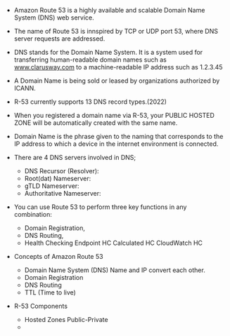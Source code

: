 * Amazon Route 53 is a highly available and scalable Domain Name System (DNS) web service.

* The name of Route 53 is innspired by TCP or UDP port 53, where DNS server requests are addressed.

* DNS stands for the Domain Name System. It is a system used for transferring human-readable domain names such as www.clarusway.com to a machine-readable IP address such as 1.2.3.45

* A Domain Name is being sold or leased by organizations authorized by ICANN.

* R-53 currently supports 13 DNS record types.(2022)

* When you registered a domain name via R-53, your PUBLIC HOSTED ZONE will be automatically created with the same name.

* Domain Name is the phrase given to the naming that corresponds to the IP address to which a device in the internet environment is connected.

* There are 4 DNS servers involved in DNS;
  - DNS Recursor (Resolver):
  - Root(dat) Nameserver:
  - gTLD Nameserver:
  - Authoritative Nameserver:

* You can use Route 53 to perform three key functions in any combination: 
  - Domain Registration,
  - DNS Routing,
  - Health Checking
    Endpoint HC
    Calculated HC
    CloudWatch HC

* Concepts of Amazon Route 53
  - Domain Name System (DNS)
    Name and IP convert each other.
  - Domain Registration
  - DNS Routing
  - TTL (Time to live)

* R-53 Components
  - Hosted Zones
    Public-Private
  - 
